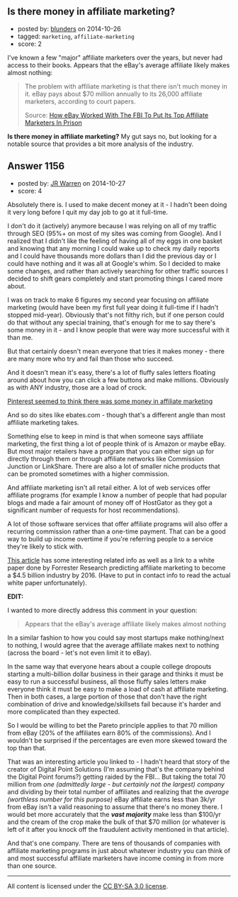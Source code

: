 ## Is there money in affiliate marketing?

- posted by: [blunders](https://stackexchange.com/users/216182/blunders) on 2014-10-26
- tagged: `marketing`, `affiliate-marketing`
- score: 2

I've known a few "major" affiliate marketers over the years, but never had access to their books. Appears that the eBay's average affiliate likely makes almost nothing:

> The problem with affiliate marketing is that there isn't much money in
> it. eBay pays about $70 million annually to its 26,000 affiliate
> marketers, according to court papers.
> 
> Source: [How eBay Worked With The FBI To Put Its Top Affiliate
> Marketers In Prison][1]

**Is there money in affiliate marketing?** My gut says no, but looking for a notable source that provides a bit more analysis of the industry.

  [1]: http://www.businessinsider.com/ebay-the-fbi-shawn-hogan-and-brian-dunning-2013-4#ixzz3HGgqaAIb


## Answer 1156

- posted by: [JR Warren](https://stackexchange.com/users/1866317/jr-warren) on 2014-10-27
- score: 4

<p>Absolutely there is. I used to make decent money at it - I hadn't been doing it very long before I quit my day job to go at it full-time.</p>

<p>I don't do it (actively) anymore because I was relying on all of my traffic through SEO (95%+ on most of my sites was coming from Google). And I realized that I didn't like the feeling of  having all of my eggs in one basket and knowing that any morning I could wake up to check my daily reports and I could have thousands more dollars than I did the previous day or I could have nothing and it was all at Google's whim. So I decided to make some changes, and rather than actively searching for other traffic sources I decided to shift gears completely and start promoting things I cared more about. </p>

<p>I was on track to make 6 figures my second year focusing on affiliate marketing (would have been my first full year doing it full-time if I hadn't stopped mid-year).  Obviously that's not filthy rich, but if one person could do that without any special training, that's enough for me to say there's some money in it - and I know people that were way more successful with it than me.</p>

<p>But that certainly doesn't mean everyone that tries it makes money - there are many more who try and fail than those who succeed.</p>

<p>And it doesn't mean it's easy, there's a lot of fluffy sales letters floating around about how you can click a few buttons and make millions. Obviously as with ANY industry, those are a load of crock.</p>

<p><a href="http://blog.skimlinks.com/2012/02/08/it%E2%80%99s-not-a-secret/" rel="nofollow">Pinterest seemed to think there was some money in affiliate marketing</a></p>

<p>And so do sites like ebates.com - though that's a different angle than most affiliate marketing takes.</p>

<p>Something else to keep in mind is that when someone says affiliate marketing,  the first thing a lot of people think of is Amazon or maybe eBay. But most major retailers have a program that you can either sign up for directly through them or through affiliate networks like Commission Junction or LinkShare.  There are also a lot of smaller niche products that can be promoted sometimes with a higher commission.</p>

<p>And affiliate marketing isn't all retail either. A lot of web services offer affiliate programs (for example I know a number of people that had popular blogs and made a fair amount of money off of HostGator as they got a significant number of requests for host recommendations).</p>

<p>A lot of those software services that offer affiliate programs will also offer a recurring commission rather than a one-time payment. That can be a good way to build up income overtime if you're referring people to a service they're likely to stick with.</p>

<p><a href="http://marketingland.com/affiliate-marketing-trends-for-2013-29374" rel="nofollow">This article</a> has some interesting related info as well as  a  link to a white paper done by Forrester Research predicting affiliate marketing to become a $4.5 billion industry by 2016.  (Have to put in contact info to read the actual white paper unfortunately).</p>

<p><strong>EDIT:</strong></p>

<p>I wanted to more directly address this comment in your question:</p>

<blockquote>
  <p>Appears that the eBay's average affiliate likely makes almost nothing</p>
</blockquote>

<p>In a similar fashion to how you could say most startups make nothing/next to nothing, I would agree that the average affiliate makes next to nothing (across the board - let's not even limit it to eBay).</p>

<p>In the same way that everyone hears about a couple college dropouts starting a multi-billion dollar business in their garage and thinks it must be easy to run a successful business, all those fluffy sales letters make everyone think it must be easy to make a load of cash at affiliate marketing.  Then in both cases, a large portion of those that don't have the right combination of drive and knowledge/skillsets fail because it's harder and more complicated than they expected.</p>

<p>So I would be willing to bet the Pareto principle applies to that 70 million from eBay (20% of the affiliates earn 80% of the commissions). And I wouldn't be surprised if the percentages are even more skewed toward the top than that.</p>

<p>That was an interesting article you linked to - I hadn't heard that story of the creator of Digital Point Solutions (I'm assuming that's the company behind the Digital Point forums?) getting raided by the FBI... But taking the total 70 million from <em>one (admittedly large - but certainly not the largest) company</em> and dividing by their total number of affiliates and realizing that the <em>average (worthless number for this purpose)</em> eBay affiliate earns less than 3k/yr from eBay isn't a valid reasoning to assume that there's no money there.  I would bet more accurately that the <strong><em>vast majority</em></strong> make less than $100/yr and the cream of the crop make the bulk of that $70 million (or whatever is left of it after you knock off the fraudulent activity mentioned in that article).</p>

<p>And that's one company. There are tens of thousands of companies with affiliate marketing programs in just about whatever industry you can think of and most successful affiliate marketers have income coming in from more than one source.</p>




---

All content is licensed under the [CC BY-SA 3.0 license](https://creativecommons.org/licenses/by-sa/3.0/).
